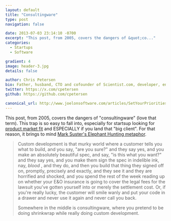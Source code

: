 ```yaml
---
layout: default
title: "Consultingware"
type: post
navigation: false

date: 2013-07-03 23:14:10 -0700
excerpt: "This post, from 2005, covers the dangers of &quot;co..."
categories:
  - Startups
  - Software

gradient: 4
image: header-3.jpg
details: false

author: Chris Petersen
bio: Father, husband, CTO and cofounder of Scientist.com, developer, entrepreneur and technologist.
twitter: https://x.com/cpetersen
github: https://github.com/cpetersen

canonical_url: http://www.joelonsoftware.com/articles/SetYourPriorities.html
---
```



This post, from 2005, covers the dangers of "consultingware" (love that term). This trap is so easy to fall into, especially for startsup looking for  [product market fit](http://www.startup-marketing.com/the-startup-pyramid/)   and ESPECIALLY if you land that "big client". For that reason, it brings to mind  [Mark Suster's Elephant Hunting metaphor](http://www.bothsidesofthetable.com/2009/09/16/most-startups-should-be-deer-hunters/).

 >
 >
 >
 >
 > Custom development is that murky world where a customer tells you what to build, and you say, "are you sure?" and they say yes, and you make an absolutely beautiful spec, and say, "is this what you want?" and they say yes, and you make them sign the spec in indelible ink, nay, *blood* , and they do, and then you build that thing they signed off on, promptly, precisely and exactly, and they see it and they are horrified and shocked, and you spend the rest of the week reading up on whether your E&O insurance is going to cover the legal fees for the lawsuit you've gotten yourself into or merely the settlement cost. Or, if you're really lucky, the customer will smile wanly and put your code in a drawer and never use it again and never call you back.
 >
 > Somewhere in the middle is consultingware, where you pretend to be doing shrinkwrap while really doing custom development.
 >
 >
 >
 >
